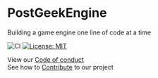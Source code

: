 # PostGeekEngine
Building a game engine one line of code at a time

![CI](https://github.com/postgeek/PostGeekEngine/workflows/CI/badge.svg)
[![License: MIT](https://img.shields.io/badge/License-MIT-blue.svg)](https://opensource.org/licenses/MIT)

View our [Code of conduct](https://github.com/postgeek/PostGeekEngine/blob/master/code_of_conduct.md)  
See how to [Contribute](https://github.com/postgeek/PostGeekEngine/blob/master/contributing.md) to our project

